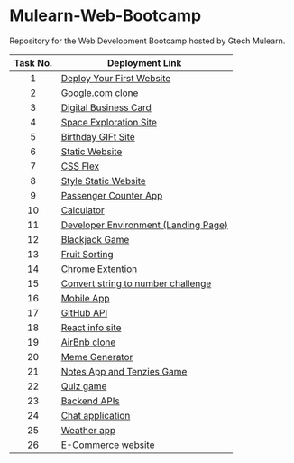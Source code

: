 # Mulearn-Web-Bootcamp
Repository for the Web Development Bootcamp hosted by Gtech Mulearn.

| Task No. | Deployment Link |
|:-:|-|
| 1 | [Deploy Your First Website](https://aswingt65-mulearn-web-bootcamp.netlify.app/personal-site/) |
| 2 | [Google.com clone](https://aswingt65-mulearn-web-bootcamp.netlify.app/google-clone/) |
| 3 | [Digital Business Card](https://aswingt65-mulearn-web-bootcamp.netlify.app/business-card/) |
| 4 | [Space Exploration Site](https://aswingt65-mulearn-web-bootcamp.netlify.app/space-exploration/) |
| 5 | [Birthday GIFt Site](https://aswingt65-mulearn-web-bootcamp.netlify.app/birthday-gift/) |
| 6 | [Static Website](https://aswingt65-mulearn-web-bootcamp.netlify.app/static-website/) |
| 7 | [CSS Flex](https://aswingt65-mulearn-web-bootcamp.netlify.app/css-flex/) |
| 8 | [Style Static Website](https://aswingt65-mulearn-web-bootcamp.netlify.app/style-website/) |
| 9 | [Passenger Counter App](https://aswingt65-mulearn-web-bootcamp.netlify.app/passenger-counter/) |
| 10 | [Calculator](https://aswingt65-mulearn-web-bootcamp.netlify.app/calculator/) |
| 11 | [Developer Environment (Landing Page)](https://aswingt65-mulearn-web-bootcamp.netlify.app/landing-page/) |
| 12 | [Blackjack Game](https://aswingt65-mulearn-web-bootcamp.netlify.app/blackjack-game/) |
| 13 | [Fruit Sorting](https://aswingt65-mulearn-web-bootcamp.netlify.app/fruit-sort/) |
| 14 | [Chrome Extention](https://aswingt65.github.io/Mulearn-Web-Bootcamp/chrome-extension/) |
| 15 | [Convert string to number challenge](https://aswingt65-mulearn-web-bootcamp.netlify.app/string-to-number/) |
| 16 | [Mobile App](https://aswingt65-mulearn-web-bootcamp.netlify.app/mob-app/) |
| 17 | [GitHub API](https://aswingt65-mulearn-web-bootcamp.netlify.app/github-api/) |
| 18 | [React info site](https://aswingt65-mulearn-web-bootcamp.netlify.app/react-info/) |
| 19 | [AirBnb clone](https://aswingt65-mulearn-web-bootcamp.netlify.app/airbnb-clone/) |
| 20 | [Meme Generator](https://aswingt65.github.io/Mulearn-Web-Bootcamp/404/) |
| 21 | [Notes App and Tenzies Game](https://aswingt65.github.io/Mulearn-Web-Bootcamp/404/) |
| 22 | [Quiz game](https://aswingt65.github.io/Mulearn-Web-Bootcamp/404/) |
| 23 | [Backend APIs](https://www.freecodecamp.org/certification/aswingt65/back-end-development-and-apis) |
| 24 | [Chat application](https://aswingt65.github.io/Mulearn-Web-Bootcamp/404/) |
| 25 | [Weather app](https://aswingt65.github.io/Mulearn-Web-Bootcamp/404/) |
| 26 | [E-Commerce website](https://aswingt65.github.io/Mulearn-Web-Bootcamp/404/) |


